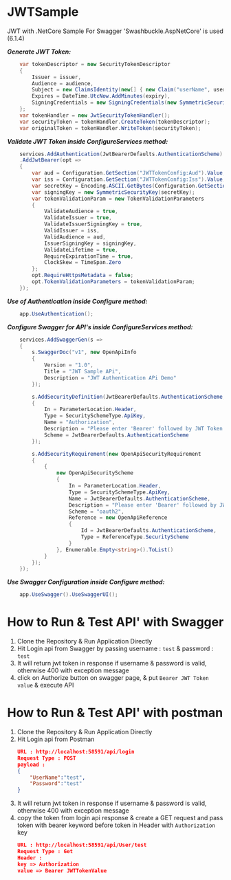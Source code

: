 # JWTSample
JWT with .NetCore Sample
For Swagger 'Swashbuckle.AspNetCore' is used (6.1.4)

***Generate JWT Token:***
```csharp
	var tokenDescriptor = new SecurityTokenDescriptor
	{
		Issuer = issuer,
		Audience = audience,                
		Subject = new ClaimsIdentity(new[] { new Claim("userName", userName) }),
		Expires = DateTime.UtcNow.AddMinutes(expiry),
		SigningCredentials = new SigningCredentials(new SymmetricSecurityKey(secretKey), SecurityAlgorithms.HmacSha256Signature)
	};
	var tokenHandler = new JwtSecurityTokenHandler();
	var securityToken = tokenHandler.CreateToken(tokenDescriptor);
	var originalToken = tokenHandler.WriteToken(securityToken);
```

***Validate JWT Token inside ConfigureServices method:***
```csharp
	services.AddAuthentication(JwtBearerDefaults.AuthenticationScheme)
	.AddJwtBearer(opt =>
	{
		var aud = Configuration.GetSection("JWTTokenConfig:Aud").Value;
		var iss = Configuration.GetSection("JWTTokenConfig:Iss").Value;
		var secretKey = Encoding.ASCII.GetBytes(Configuration.GetSection("JWTTokenConfig:Secret").Value);
		var signingKey = new SymmetricSecurityKey(secretKey);
		var tokenValidationParam = new TokenValidationParameters
		{
			ValidateAudience = true,
			ValidateIssuer = true,
			ValidateIssuerSigningKey = true,
			ValidIssuer = iss,
			ValidAudience = aud,
			IssuerSigningKey = signingKey,
			ValidateLifetime = true,
			RequireExpirationTime = true,
			ClockSkew = TimeSpan.Zero
		};
		opt.RequireHttpsMetadata = false;                    
		opt.TokenValidationParameters = tokenValidationParam;
	});
```

***Use of Authentication inside Configure method:***
```csharp
	app.UseAuthentication();
```


***Configure Swagger for API's inside ConfigureServices method:***
```csharp
	services.AddSwaggerGen(s =>
	{
		s.SwaggerDoc("v1", new OpenApiInfo
		{
			Version = "1.0",
			Title = "JWT Sample APi",
			Description = "JWT Authentication APi Demo"
		});

		s.AddSecurityDefinition(JwtBearerDefaults.AuthenticationScheme, new OpenApiSecurityScheme
		{
			In = ParameterLocation.Header,
			Type = SecuritySchemeType.ApiKey,
			Name = "Authorization",
			Description = "Please enter 'Bearer' followed by JWT Token value",
			Scheme = JwtBearerDefaults.AuthenticationScheme
		});

		s.AddSecurityRequirement(new OpenApiSecurityRequirement
		{
			{
				new OpenApiSecurityScheme
				{
					In = ParameterLocation.Header,
					Type = SecuritySchemeType.ApiKey,
					Name = JwtBearerDefaults.AuthenticationScheme,
					Description = "Please enter 'Bearer' followed by JWT Token value",
					Scheme = "oauth2",
					Reference = new OpenApiReference
					{
						Id = JwtBearerDefaults.AuthenticationScheme,
						Type = ReferenceType.SecurityScheme
					}
				}, Enumerable.Empty<string>().ToList()
			}
		});
	});
```

***Use Swagger Configuration inside Configure method:***
```csharp
	app.UseSwagger().UseSwaggerUI();
```

# How to Run & Test API' with Swagger
1.	Clone the Repository & Run Application Directly
2.	Hit Login api from Swagger by passing username : `test` & password : `test`
3.	It will return jwt token in response if username & password is valid, otherwise 400 with exception message
4.	click on Authorize button on swagger page, & put `Bearer JWT Token value` & execute API

# How to Run & Test API' with postman
1.	Clone the Repository & Run Application Directly
2.	Hit Login api from Postman
	```json
	URL : http://localhost:58591/api/login
	Request Type : POST
	payload : 
	{
		"UserName":"test",
		"Password":"test"
	}
	```
3.	It will return jwt token in response if username & password is valid, otherwise 400 with exception message
4.	copy the token from login api response & create a GET request and pass token with bearer keyword before token in Header with `Authorization` key
	```json
	URL : http://localhost:58591/api/User/test
	Request Type : Get
	Header : 
	key => Authorization
	value => Bearer JWTTokenValue
	```